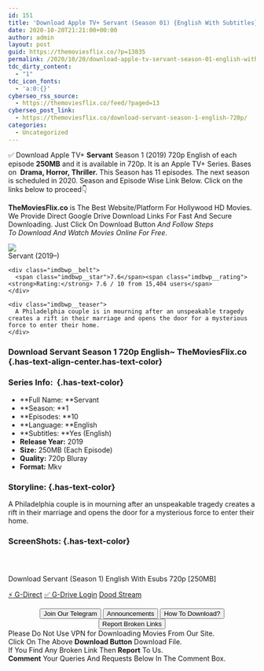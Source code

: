 ```yaml
---
id: 151
title: 'Download Apple TV+ Servant (Season 01) {English With Subtitles} 720p WeB-DL [250MB]'
date: 2020-10-20T21:21:00+00:00
author: admin
layout: post
guid: https://themoviesflix.co/?p=13835
permalink: /2020/10/20/download-apple-tv-servant-season-01-english-with-subtitles-720p-web-dl-250mb/
tdc_dirty_content:
  - "1"
tdc_icon_fonts:
  - 'a:0:{}'
cyberseo_rss_source:
  - https://themoviesflix.co/feed/?paged=13
cyberseo_post_link:
  - https://themoviesflix.co/download-servant-season-1-english-720p/
categories:
  - Uncategorized
---
```

✅&nbsp;Download Apple TV+&nbsp;**Servant**&nbsp;Season 1 (2019) 720p English of each episode&nbsp;**250MB**&nbsp;and it is available in&nbsp;720p. It is an Apple TV+ Series. Bases on &nbsp;**Drama,&nbsp;Horror,&nbsp;Thriller.**&nbsp;This Season has 11 episodes. The next season is scheduled in 2020. Season and Episode Wise Link Below. Click on the links below to proceed👇

**TheMoviesFlix.co**&nbsp;is The Best Website/Platform For Hollywood HD Movies. We Provide Direct Google Drive Download Links For Fast And Secure Downloading. Just Click On Download Button&nbsp;_And Follow Steps To&nbsp;Download And Watch Movies Online For Free_.

<div class="imdbwp imdbwp--movie dark">
  <div class="imdbwp__thumb">
    <a class="imdbwp__link" target="_blank" title="Servant" href="https://www.imdb.com/title/tt8068860/" rel="nofollow noopener noreferrer"><img class="imdbwp__img" src="https://m.media-amazon.com/images/M/MV5BNjQ2MzIzMGMtN2I4Yi00NzdkLWE1NTAtMTI0NWZiNzAwMDM5XkEyXkFqcGdeQXVyMTkxNjUyNQ@@._V1_SX300.jpg" /></a>
  </div>
  
  <div class="imdbwp__content">
    <div class="imdbwp__header">
      <span class="imdbwp__title">Servant</span> (2019–)
    </div>
    
    <div class="imdbwp__belt">
      <span class="imdbwp__star">7.6</span><span class="imdbwp__rating"><strong>Rating:</strong> 7.6 / 10 from 15,404 users</span>
    </div>
    
    <div class="imdbwp__teaser">
      A Philadelphia couple is in mourning after an unspeakable tragedy creates a rift in their marriage and opens the door for a mysterious force to enter their home.
    </div>
  </div>
</div>

### Download Servant Season 1 720p English~ TheMoviesFlix.co {.has-text-align-center.has-text-color}

### Series Info:&nbsp; {.has-text-color}

  * **Full Name:&nbsp;**Servant
  * **Season:&nbsp;**1
  * **Episodes:&nbsp;**10
  * **Language:&nbsp;**English
  * **Subtitles:&nbsp;**Yes (English)
  * **Release Year:**&nbsp;2019
  * **Size:**&nbsp;250MB (Each Episode)
  * **Quality:**&nbsp;720p Bluray
  * **Format:**&nbsp;Mkv

### Storyline: {.has-text-color}

A Philadelphia couple is in mourning after an unspeakable tragedy creates a rift in their marriage and opens the door for a mysterious force to enter their home.

### ScreenShots: {.has-text-color}

<div class="wp-block-image">
  <figure class="aligncenter"><img src="https://i.imgur.com/3OZWf0K.jpg" alt /></figure>
</div>

<div class="wp-block-image">
  <figure class="aligncenter"><img src="https://i.imgur.com/hqLaZsq.png" alt /></figure>
</div>

<div class="wp-block-image">
  <figure class="aligncenter"><img src="https://i.imgur.com/a6gL1HQ.png" alt /></figure>
</div>

<p class="has-text-align-center has-text-color has-medium-font-size">
  Download Servant (Season 1) English With Esubs 720p [250MB]
</p>

<p class="has-text-align-center">
  <a class="maxbutton-13 maxbutton maxbutton-g-direct-1" target="_blank" title="tooltip" rel="nofollow noopener noreferrer" href="https://coinquint.com/a15062/"><span class="mb-text">⚡️ G-Direct</span></a> <a class="maxbutton-14 maxbutton maxbutton-g-drive" target="_blank" title="tooltip" rel="nofollow noopener noreferrer" href="https://coinquint.com/a15064/"><span class="mb-text">✅ G-Drive Login</span></a> <a class="maxbutton-15 maxbutton maxbutton-dood-stream" target="_blank" title="tooltip" rel="nofollow noopener noreferrer" href="https://coinquint.com/a15066/"><span class="mb-text">Dood Stream</span></a>
</p>

<center>
</center>

<center>
  <a href="https://t.me/themoviesflixcom" target="_blank" data-wpel-link="external" rel="nofollow external noopener noreferrer"><button class="button button5">Join Our Telegram</button></a> <a href="https://themoviesflix.co/download-servant-season-1-english-720p/#" target="_blank" data-wpel-link="external" rel="nofollow external noopener noreferrer"><button class="button button5">Announcements</button></a> <a href="https://themoviesflix.com/how-to-download/" target="_blank" data-wpel-link="external" rel="nofollow external noopener noreferrer"><button class="button button5">How To Download?</button></a> <a href="https://themoviesflix.co/download-servant-season-1-english-720p/#" target="_blank" data-wpel-link="external" rel="nofollow external noopener noreferrer"><button class="button button5">Report Broken Links</button></a>
</center>

<div class="alert alert-danger">
  Please Do Not Use VPN for Downloading Movies From Our Site.
</div>

<div class="alert alert-success">
  Click On The Above <strong>Download Button</strong> Download File.
</div>

<div class="alert alert-warning">
  If You Find Any Broken Link Then <strong>Report</strong> To Us.
</div>

<div class="alert alert-info">
  <strong>Comment</strong> Your Queries And Requests Below In The Comment Box.
</div>